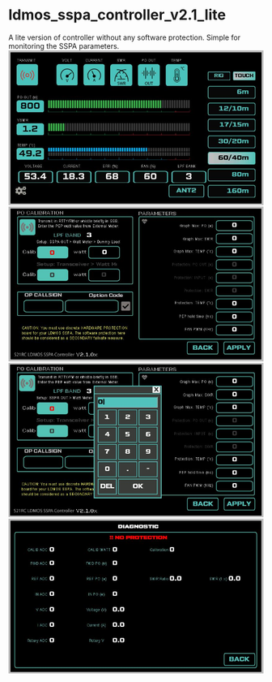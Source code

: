 # ldmos_sspa_controller_v2.1_lite
A lite version of controller without any software protection. Simple for monitoring the SSPA parameters. 
![Main Page](./main_page.JPG)
![Setup Page](./setup_page.JPG)
![Input/entry screen](./data_input.JPG)
![Diagnose Page](./diag_page.JPG)
